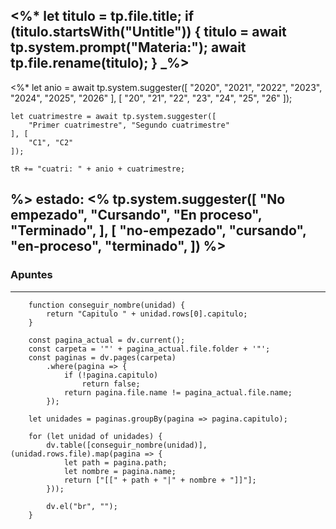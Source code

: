 <%* 
	let titulo = tp.file.title;
	if (titulo.startsWith("Untitle")) {
		titulo = await tp.system.prompt("Materia:");
		await tp.file.rename(titulo);
	}
_%>
---
<%* 
	let anio = await tp.system.suggester([
		"2020", "2021", "2022", "2023", "2024", "2025", "2026"
	], [
		"20", "21", "22", "23", "24", "25", "26"
	]);
	
	let cuatrimestre = await tp.system.suggester([
		"Primer cuatrimestre", "Segundo cuatrimestre"
	], [
		"C1", "C2"
	]);

	tR += "cuatri: " + anio + cuatrimestre;
%>
estado: <% tp.system.suggester([
	"No empezado", "Cursando", "En proceso", "Terminado",
], [
	"no-empezado", "cursando", "en-proceso", "terminado",
]) %>
---
### Apuntes
---
```dataviewjs
	function conseguir_nombre(unidad) {
		return "Capitulo " + unidad.rows[0].capitulo;
	}

	const pagina_actual = dv.current();
	const carpeta = '"' + pagina_actual.file.folder + '"';
	const paginas = dv.pages(carpeta)
		.where(pagina => {
			if (!pagina.capitulo)
				return false;
			return pagina.file.name != pagina_actual.file.name;
		});

	let unidades = paginas.groupBy(pagina => pagina.capitulo);
		
	for (let unidad of unidades) {		
		dv.table([conseguir_nombre(unidad)], (unidad.rows.file).map(pagina => {
			let path = pagina.path;
			let nombre = pagina.name;
			return ["[[" + path + "|" + nombre + "]]"];
		}));

		dv.el("br", "");
	}
```
